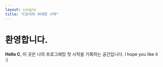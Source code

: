 ```yaml
---
layout: single
title: "C린이의 위대한 시작"
---
```


# 환영합니다.  

**Hello C**, 이 곳은 나의 프로그래밍 첫 시작을 기록하는 공간입니다.
I hope you like it :)
